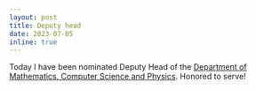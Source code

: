 ```yaml
---
layout: post
title: Deputy head
date: 2023-07-05
inline: true
---
```

Today I have been nominated Deputy Head of the [Department of Mathematics, Computer Science and Physics](https://www.dmif.uniud.it). Honored to serve!